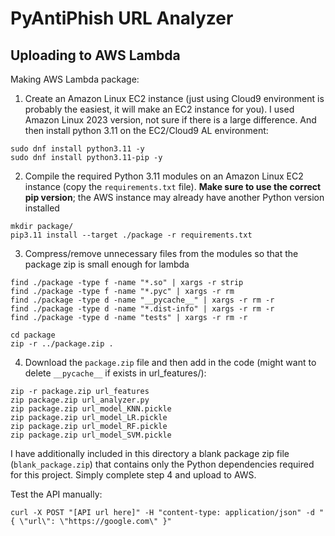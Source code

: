 # PyAntiPhish URL Analyzer

## Uploading to AWS Lambda
Making AWS Lambda package:
1. Create an Amazon Linux EC2 instance (just using Cloud9 environment is probably the easiest, it will make an EC2 instance for you). I used Amazon Linux 2023 version, not sure if there is a large difference.
And then install python 3.11 on the EC2/Cloud9 AL environment:
```
sudo dnf install python3.11 -y
sudo dnf install python3.11-pip -y
```

2. Compile the required Python 3.11 modules on an Amazon Linux EC2 instance (copy the `requirements.txt` file). **Make sure to use the correct pip version**; the AWS instance may already have another Python version installed
```
mkdir package/
pip3.11 install --target ./package -r requirements.txt
```

3. Compress/remove unnecessary files from the modules so that the package zip is small enough for lambda
```
find ./package -type f -name "*.so" | xargs -r strip
find ./package -type f -name "*.pyc" | xargs -r rm
find ./package -type d -name "__pycache__" | xargs -r rm -r
find ./package -type d -name "*.dist-info" | xargs -r rm -r
find ./package -type d -name "tests" | xargs -r rm -r

cd package
zip -r ../package.zip .
```

4. Download the `package.zip` file and then add in the code (might want to delete `__pycache__` if exists in url_features/):
```
zip -r package.zip url_features
zip package.zip url_analyzer.py
zip package.zip url_model_KNN.pickle
zip package.zip url_model_LR.pickle
zip package.zip url_model_RF.pickle
zip package.zip url_model_SVM.pickle
```

I have additionally included in this directory a blank package zip file (`blank_package.zip`) that contains only the Python dependencies required for this project. Simply complete step 4 and upload to AWS.

Test the API manually:
```
curl -X POST "[API url here]" -H "content-type: application/json" -d "{ \"url\": \"https://google.com\" }" 
```